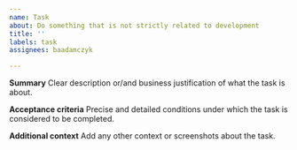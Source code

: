 ```yaml
---
name: Task
about: Do something that is not strictly related to development
title: ''
labels: task
assignees: baadamczyk

---
```


**Summary**
Clear description or/and business justification of what the task is about.

**Acceptance criteria**
Precise and detailed conditions under which the task is considered to be completed.

**Additional context**
Add any other context or screenshots about the task.

